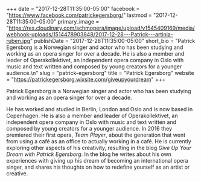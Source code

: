 +++
date = "2017-12-28T11:35:00-05:00"
facebook = "https://www.facebook.com/patrickegersborg/"
lastmod = "2017-12-28T11:35:00-05:00"
primary_image = "https://res.cloudinary.com/schmopera/image/upload/v1545409169/media/webhook-uploads/1514478903848/2017-12-28---Patrick---artinia-ruben.jpg"
publishDate = "2017-12-28T11:35:00-05:00"
short_bio = "Patrick Egersborg is a Norwegian singer and actor who has been studying and working as an opera singer for over a decade. He is also a member and leader of Operakollektivet, an independent opera company in Oslo with music and text written and composed by young creators for a younger audience.\n"
slug = "patrick-egersborg"
title = "Patrick Egersborg"
website = "https://patrickegersborg.wixsite.com/giveupyourdream"
+++

Patrick Egersborg is a Norwegian singer and actor who has been studying and working as an opera singer for over a decade.

He has worked and studied in Berlin, London and Oslo and is now based in Copenhagen. He is also a member and leader of Operakollektivet, an independent opera company in Oslo with music and text written and composed by young creators for a younger audience. In 2016 they premiered their first opera, *Team Player*, about the generation that went from using a café as an office to actually working in a café. He is currently exploring other aspects of his creativity, resulting in the blog *Give Up Your Dream with Patrick Egersborg*. In the blog he writes about his own experiences with giving up his dream of becoming an international opera singer, and shares his  thoughts on how to redefine yourself as an artist or creative.
